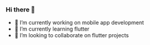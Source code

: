 ### Hi there 👋

<!--
**eoeefosa/eoeefosa** is a ✨ _special_ ✨ repository because its `README.md` (this file) appears on your GitHub profile.-->



- 🔭 I’m currently working on mobile app development 
- 🌱 I’m currently learning flutter 
- 👯 I’m looking to collaborate on  flutter projects 
<!---
- 💬 Ask me about ...
- 📫 How to reach me: ...
- 😄 Pronouns: ...
- ⚡ Fun fact: ...
-->


